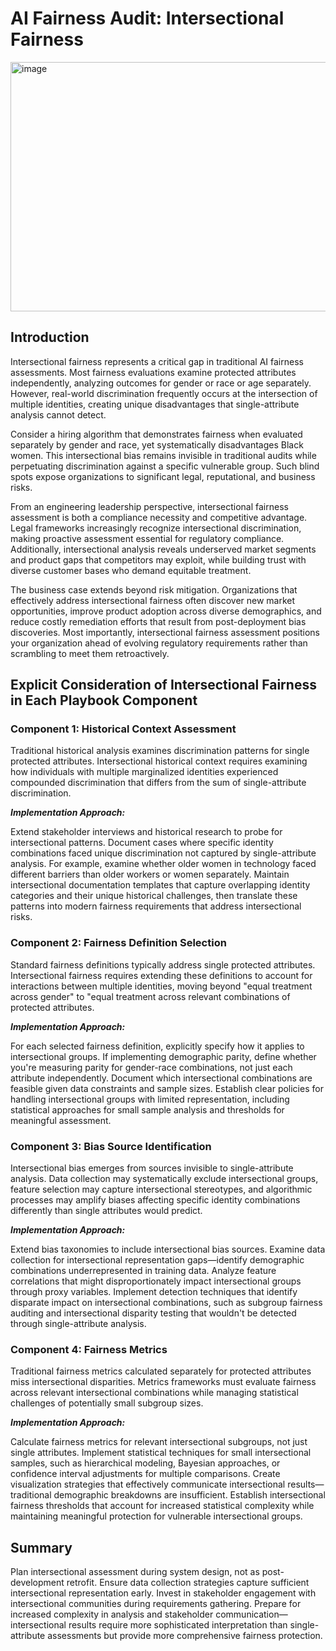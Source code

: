 # AI Fairness Audit: Intersectional Fairness #

<img width="594" height="399" alt="image" src="https://github.com/user-attachments/assets/e1fe67ed-a530-4f02-9802-605320fd209c" />


## Introduction ##

Intersectional fairness represents a critical gap in traditional AI fairness assessments. Most fairness evaluations examine protected attributes independently, analyzing outcomes for gender or race or age separately. However, real-world discrimination frequently occurs at the intersection of multiple identities, creating unique disadvantages that single-attribute analysis cannot detect.

Consider a hiring algorithm that demonstrates fairness when evaluated separately by gender and race, yet systematically disadvantages Black women. This intersectional bias remains invisible in traditional audits while perpetuating discrimination against a specific vulnerable group. Such blind spots expose organizations to significant legal, reputational, and business risks.

From an engineering leadership perspective, intersectional fairness assessment is both a compliance necessity and competitive advantage. Legal frameworks increasingly recognize intersectional discrimination, making proactive assessment essential for regulatory compliance. Additionally, intersectional analysis reveals underserved market segments and product gaps that competitors may exploit, while building trust with diverse customer bases who demand equitable treatment.

The business case extends beyond risk mitigation. Organizations that effectively address intersectional fairness often discover new market opportunities, improve product adoption across diverse demographics, and reduce costly remediation efforts that result from post-deployment bias discoveries. Most importantly, intersectional fairness assessment positions your organization ahead of evolving regulatory requirements rather than scrambling to meet them retroactively.

## Explicit Consideration of Intersectional Fairness in Each Playbook Component ##

### Component 1: Historical Context Assessment ###

Traditional historical analysis examines discrimination patterns for single protected attributes. Intersectional historical context requires examining how individuals with multiple marginalized identities experienced compounded discrimination that differs from the sum of single-attribute discrimination.

***Implementation Approach:***

Extend stakeholder interviews and historical research to probe for intersectional patterns. Document cases where specific identity combinations faced unique discrimination not captured by single-attribute analysis. For example, examine whether older women in technology faced different barriers than older workers or women separately. Maintain intersectional documentation templates that capture overlapping identity categories and their unique historical challenges, then translate these patterns into modern fairness requirements that address intersectional risks.

### Component 2: Fairness Definition Selection ###

Standard fairness definitions typically address single protected attributes. Intersectional fairness requires extending these definitions to account for interactions between multiple identities, moving beyond "equal treatment across gender" to "equal treatment across relevant combinations of protected attributes.

***Implementation Approach:***

For each selected fairness definition, explicitly specify how it applies to intersectional groups. If implementing demographic parity, define whether you're measuring parity for gender-race combinations, not just each attribute independently. Document which intersectional combinations are feasible given data constraints and sample sizes. Establish clear policies for handling intersectional groups with limited representation, including statistical approaches for small sample analysis and thresholds for meaningful assessment.

### Component 3: Bias Source Identification ###

Intersectional bias emerges from sources invisible to single-attribute analysis. Data collection may systematically exclude intersectional groups, feature selection may capture intersectional stereotypes, and algorithmic processes may amplify biases affecting specific identity combinations differently than single attributes would predict.

***Implementation Approach:***

Extend bias taxonomies to include intersectional bias sources. Examine data collection for intersectional representation gaps—identify demographic combinations underrepresented in training data. Analyze feature correlations that might disproportionately impact intersectional groups through proxy variables. Implement detection techniques that identify disparate impact on intersectional combinations, such as subgroup fairness auditing and intersectional disparity testing that wouldn't be detected through single-attribute analysis.

### Component 4: Fairness Metrics ###

Traditional fairness metrics calculated separately for protected attributes miss intersectional disparities. Metrics frameworks must evaluate fairness across relevant intersectional combinations while managing statistical challenges of potentially small subgroup sizes.

***Implementation Approach:***

Calculate fairness metrics for relevant intersectional subgroups, not just single attributes. Implement statistical techniques for small intersectional samples, such as hierarchical modeling, Bayesian approaches, or confidence interval adjustments for multiple comparisons. Create visualization strategies that effectively communicate intersectional results—traditional demographic breakdowns are insufficient. Establish intersectional fairness thresholds that account for increased statistical complexity while maintaining meaningful protection for vulnerable intersectional groups.

## Summary ## 

Plan intersectional assessment during system design, not as post-development retrofit. Ensure data collection strategies capture sufficient intersectional representation early. Invest in stakeholder engagement with intersectional communities during requirements gathering. Prepare for increased complexity in analysis and stakeholder communication—intersectional results require more sophisticated interpretation than single-attribute assessments but provide more comprehensive fairness protection.

